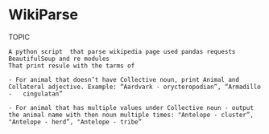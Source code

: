# WikiParse

TOPIC

	A python script  that parse wikipedia page used pandas requests BeautifulSoup and re modules
	That print resule with the tarms of 

	- For animal that doesn’t have Collective noun, print Animal and Collateral adjective. Example: “Aardvark - orycteropodian”, “Armadillo - 	cingulatan”

	- For animal that has multiple values under Collective noun - output the animal name with then noun multiple times: "Antelope - cluster”, 	"Antelope - herd”, "Antelope - tribe”
